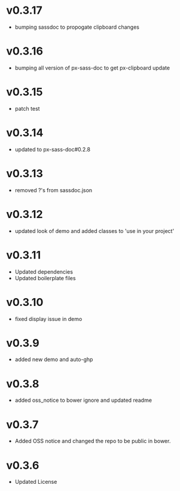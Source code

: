 
v0.3.17
==================
* bumping sassdoc to propogate clipboard changes


v0.3.16
==================
* bumping all version of px-sass-doc to get px-clipboard update


v0.3.15
==================
* patch test

v0.3.14
==============================
* updated to px-sass-doc#0.2.8

v0.3.13
==============================
* removed ?'s from sassdoc.json

v0.3.12
==============================
* updated look of demo and added classes to 'use in your project'

v0.3.11
==============================
* Updated dependencies
* Updated boilerplate files

v0.3.10
==============================
* fixed display issue in demo

v0.3.9
==============================
* added new demo and auto-ghp

v0.3.8
==============================
* added oss_notice to bower ignore and updated readme

v0.3.7
==============================
* Added OSS notice and changed the repo to be public in bower.

v0.3.6
=======================
* Updated License
